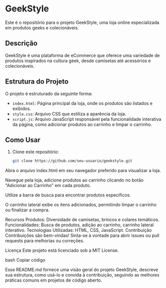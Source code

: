 # GeekStyle

Este é o repositório para o projeto GeekStyle, uma loja online especializada em produtos geeks e colecionáveis.

## Descrição

GeekStyle é uma plataforma de eCommerce que oferece uma variedade de produtos inspirados na cultura geek, desde camisetas até acessórios e colecionáveis.

## Estrutura do Projeto

O projeto é estruturado da seguinte forma:

- `index.html`: Página principal da loja, onde os produtos são listados e exibidos.
- `style.css`: Arquivo CSS que estiliza a aparência da loja.
- `script.js`: Arquivo JavaScript responsável pela funcionalidade interativa da página, como adicionar produtos ao carrinho e limpar o carrinho.

## Como Usar

1. Clone este repositório:

   ```bash
   git clone https://github.com/seu-usuario/geekstyle.git
Abra o arquivo index.html em seu navegador preferido para visualizar a loja.

Navegue pela loja, adicione produtos ao carrinho clicando no botão "Adicionar ao Carrinho" em cada produto.

Utilize a barra de busca para encontrar produtos específicos.

O carrinho lateral exibe os itens adicionados, permitindo limpar o carrinho ou finalizar a compra.

Recursos
Produtos: Diversidade de camisetas, brincos e colares temáticos.
Funcionalidades: Busca de produtos, adição ao carrinho, carrinho lateral interativo.
Tecnologias Utilizadas: HTML, CSS, JavaScript.
Contribuição
Contribuições são bem-vindas! Sinta-se à vontade para abrir issues ou pull requests para melhorias ou correções.

Licença
Este projeto está licenciado sob a MIT License.

bash
Copiar código

Esse README.md fornece uma visão geral do projeto GeekStyle, descreve sua estrutura, como usá-lo e convida à contribuição, seguindo as melhores práticas comuns em projetos de código aberto.






